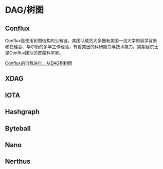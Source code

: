 # DAG/树图

## Conflux

Conflux是使用树图结构的公有链，其团队成员大多拥有美国一流大学的留学背景和在硅谷、华尔街的多年工作经验，有着突出的科研能力与技术能力。姚期智院士是Conflux团队的首席科学家。

[Conflux的自我进化：从DAG到树图](https://learnblockchain.cn/2019/04/12/conflux-tree-graph/)


## XDAG


## IOTA

## Hashgraph


## Byteball

## Nano

## Nerthus






